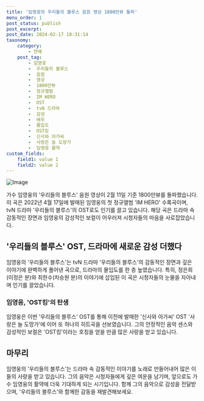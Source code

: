 ```yaml
---
title: '임영웅의 우리들의 블루스 음원 영상 1800만뷰 돌파'
menu_order: 1
post_status: publish
post_excerpt: 
post_date: 2024-02-17 18:31:14
taxonomy:
    category:
        - 연예
    post_tag:
        - 임영웅
        -  우리들의 블루스
        -  음원
        -  영상
        -  1800만뷰
        -  정규앨범
        -  IM HERO
        -  OST
        -  tvN 드라마
        -  감성
        -  배우
        -  몰입도
        -  OST킹
        -  신사와 아가씨
        -  사랑은 늘 도망가
        -  임영웅 활약
custom_fields:
    field1: value 1
    field2: value 2
---
```


![Image](https://mimgnews.pstatic.net/image/312/2024/02/12/0000648756_001_20240212111605177.jpg?type=w540)

가수 임영웅의 '우리들의 블루스' 음원 영상이 2월 11일 기준 1800만뷰를 돌파했습니다. 이 곡은 2022년 4월 17일에 발매된 임영웅의 첫 정규앨범 'IM HERO' 수록곡이며, tvN 드라마 '우리들의 블루스'의 OST로도 인기를 끌고 있습니다. 해당 곡은 드라마 속 감동적인 장면과 임영웅의 감성적인 보컬이 어우러져 시청자들의 마음을 사로잡았습니다.
## '우리들의 블루스' OST, 드라마에 새로운 감성 더했다
임영웅의 '우리들의 블루스'는 tvN 드라마 '우리들의 블루스'의 감동적인 장면과 깊은 이야기에 완벽하게 풀어낸 곡으로, 드라마의 몰입도를 한 층 높였습니다. 특히, 정은희(이정은 분)와 최한수(차승원 분)의 이야기에 삽입된 이 곡은 시청자들의 눈물을 자아내며 인기를 끌었습니다.
### 임영웅, 'OST킹'의 탄생
임영웅은 이번 '우리들의 블루스' OST를 통해 이전에 발매한 '신사와 아가씨' OST '사랑은 늘 도망가'에 이어 또 하나의 히트곡을 선보였습니다. 그의 안정적인 음악 센스와 감성적인 보컬은 'OST킹'이라는 호칭을 얻을 만큼 많은 사랑을 받고 있습니다.
## 마무리
임영웅의 '우리들의 블루스'는 드라마 속 감동적인 이야기를 노래로 만들어내어 많은 이들의 사랑을 받고 있습니다. 그의 음악은 시청자들에게 깊은 여운을 남기며, 앞으로도 가수 임영웅의 활약에 더욱 기대하게 되는 시기입니다. 함께 그의 음악으로 감성을 전달받으며, '우리들의 블루스'와 함께한 감동을 재발견해보세요.
